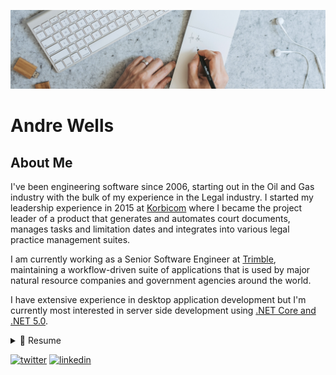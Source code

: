 ![Banner](images/banner.png)

# Andre Wells

## About Me

I've been engineering software since 2006, starting out in the Oil and Gas industry with the bulk of my experience in the Legal industry.  I started my leadership experience in 2015 at [Korbicom](https://www.korbicom.com/) where I became the project leader of a product that generates and automates court documents, manages tasks and limitation dates and integrates into various legal practice management suites.

I am currently working as a Senior Software Engineer at [Trimble](https://landadmin.trimble.com/), maintaining a workflow-driven suite of applications that is used by major natural resource companies and government agencies around the world.

I have extensive experience in desktop application development but I'm currently most interested in server side development using [.NET Core and .NET 5.0](https://dotnet.microsoft.com/).

<details>
  <summary>📃 Resume</summary>

## Education

- **Bachelor of Technology: Information Technology (BTINF)**\
📍 University of South Africa (UNISA)\
📆 2006 - 2012\
Research Methodology, Database Systems, Advanced Development Software, Project IV, Software Engineering

- **National Diploma: Information Technology (NDIT)**\
📍 Nelson Mandela Metropolitan University (2003 - 2005)\
📆 2003 - 2005\
Software Development, Information Systems, Technical Programming, Networking (Cisco CCNA), IT Skills

## Experience

- 🧔 **Senior Software Engineer**\
📍 Trimble (Spatial Dimension)\
📆 Feb 2022 - Present

  - **Roles and Responsibilities**\
  I scoped and estimated user stories in an agile work environment.  I supported, maintained and implemented new features for a mature, workflow-driven suite of applications that is used by major natural resource companies and government agencies around the world.

  - **Technologies and Skills**\
  C# ASP.NET, RESTful APIs\
  JSON, XML, HTML, CSS, JavaScript\
  Test Driven Development, xUnit\
  .NET Framework, C#, Windows Forms,\
  MSSQL, Agile Methodologies\
  Git, Subversion, BitBucket\
  Google Apps, Slack, JIRA, Confluence

  - **Team Composition**\
  I worked in a time of five: three other Developers, a Tester a Scrum Master and a Technical Lead who had historical product knowledge.

- 🧔 **Project Leader and Lead Developer**\
📍 Korbicom (Korbitec Inc)\
📆 March 2015 - Jan 2022

  - **Roles and Responsibilities**\
  I was promoted to the role of Project Lead acted as the product's Lead Developer.\
  In addition to designing and engineering some of the more technically challenging areas of the product, I produced the work breakdown of features and determined how to execute effort in concert to achieve business and technical goals.\
  My responsibilities included
    - Project and team management
    - Release planning
    - Feature planning and estimations
    - Orchestrating work effort, delegation and assignment
    - Coaching and developing team members
    - Recruitment, training and retention
    - Establishing and enforcing practices and processes
  
  - **Achievements**\
  Migrated our WinForms MVP Pattern desktop application to WPF with the MVVM Pattern.\
  Handled the transision from Subversion to Git and implemented the GitFlow workflow in the team.\
  Architected the product's .NET Core RESTful Api using Clean Architecture and CQRS.\
  Implemented Test Driven Development into the team's workflow.\
  Participated as a member in the company's Employment Equity Committee

  - **Technologies and Skills**\
  C# .NET Core, .NET 5.0, ASP.NET, Blazor, Entity Framework, RESTful APIs\
  JSON, XML, HTML, CSS, JavaScript\
  Microsoft Azure, Test Driven Development, xUnit\
  .NET Framework, C#, Windows Forms, WPF, XAML, MVVM\
  Windows Services, MSSQL, Agile Methodologies\
  Git, Subversion, GitLab, GitHub\
  JIRA, Github Projects, Microsoft Teams\
  Project Management, Team Management

  - **Team Composition**\
  I managed a team of four software developers (two of them seniors) and one dedicated tester.

  - **Reason for Leaving**\
  After eleven years of working in the same business domain, I wanted a chance to experiance new challenges and focus on working in cloud-based solutions.

- 👨‍💻 **Senior Software Engineer**\
📍 Korbicom (Korbitec Inc)\
📆 Aug 2011 - March 2015
  - **Roles and Responsibilities**\
  After a year in the team (and with my prior work experience), I was assessed and promoted to Senior Software Engineer.  In addition to my prior role, I was given ownership to design and implement new features for the product.\
  I was the custodian of software engineering best practices and provided mentoring and coaching for junior and intermediate software engineers on the team.\
  I took on a greater role in customer integrations, such as communicating directly with clients and gathering requirements, and revised the integration layer into the product to improve the user experience and reduce integration development costs.
  - **Technologies and Skills**\
  .NET Framework, C#, Windows Forms, WPF, XAML, MVVM\
  XML, HTML, CSS, JavaScript\
  Windows Services, MSSQL, Subversion, Agile Methodologies
  - **Team Composition**\
  Our team of two increased to four, adding a Junior and an Intermediate Developer.

- 👨‍💻 **Software Engineer**\
📍 Korbicom (Korbitec Inc)\
📆 Nov 2010 - Aug 2011
  - **Roles and Responsibilities**\
  I supported, maintained and implemented new features for a Document Automation system called ACL, which supported the legal industry.\
  I provided second line support for issues and aided our internal Template Authoring team.\
  I built and maintained integrations into the product, communicating with Legal Practice Management and Accounting systems through a variety of technologies (SQL, SDKs and service based APIs).
  - **Technologies and Skills**\
  .NET Framework, c#, Windows Forms, SOAP Web Services\
  MSSQL, Subversion\
  Agile Development, Scrum
  - **Team Composition**\
  I worked in a small team of two: myself and the Project Leader, answering to a Product Owner.

- 👨‍💻 **Developer and Applications Specialist**\
📍 MES Africa\
📆 Feb 2006 - Oct 2010
  - **Roles and Responsibilities**\
  I provided first line and on-call support to a range of manufacturing supporting applications, such as Labworks, SACO (a time and attendance system) and PI from OsiSoft.\
  I designed, developed and supported bespoke applications, provided integration into various systems (such as SAP).\
  I was given primary ownership of the SACO system and was responsible for the system's uptime and health.
  - **Technologies and Skills**\
  I worked primarily in .NET Framework, C#, Microsoft Office, MS SQL Server.\
  I introduced and implemented Subversion source control for the team.
  - **Team Composition**\
  I worked in a team of five, answering to three managers.
  - **Reason for Leaving**\
  I learned as much as I could from the role and sought new opportunity to focus on a software development role.

</details>

</p>

[![twitter](https://img.shields.io/badge/Twitter-1DA1F2?style=for-the-badge&logo=twitter&logoColor=white)](https://twitter.com/beardedwells)
[![linkedin](https://img.shields.io/badge/LinkedIn-0077B5?style=for-the-badge&logo=linkedin&logoColor=white)](https://www.linkedin.com/in/andre-wells-a5524017/)
